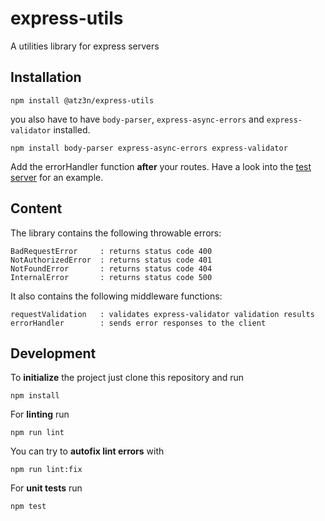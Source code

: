 # express-utils
A utilities library for express servers


## Installation

```
npm install @atz3n/express-utils
```

you also have to have `body-parser`, `express-async-errors` and `express-validator` installed.
```
npm install body-parser express-async-errors express-validator
```

Add the errorHandler function **after** your routes. Have a look into the [test server](./test/test-server/app.ts) for an example.


## Content

The library contains the following throwable errors:

```
BadRequestError     : returns status code 400
NotAuthorizedError  : returns status code 401
NotFoundError       : returns status code 404
InternalError       : returns status code 500
```


It also contains the following middleware functions:
```
requestValidation   : validates express-validator validation results
errorHandler        : sends error responses to the client
```


## Development


To **initialize** the project just clone this repository and run
```
npm install
```

For **linting** run 
```
npm run lint
```

You can try to **autofix lint errors** with
```
npm run lint:fix
```

For **unit tests** run

```
npm test
```
